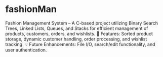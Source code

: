 # fashionMan
 Fashion Management System – A C-based project utilizing Binary Search Trees, Linked Lists, Queues, and Stacks for efficient management of products, customers, orders, and wishlists. 🚀 Features: Sorted product storage, dynamic customer handling, order processing, and wishlist tracking. 💡 Future Enhancements: File I/O, search/edit functionality, and user authentication.
